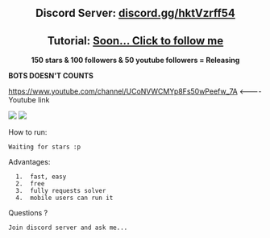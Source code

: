 <h2 align="center">Discord Server: <a href="https://discord.gg/hktVzrff54">discord.gg/hktVzrff54</a></h2>
<h2 align="center">Tutorial: <a href="https://www.youtube.com/channel/UCoNVWCMYp8Fs50wPeefw_7A">Soon... Click to follow me</a></h2>



<p align="center">
<strong>150 stars & 100 followers & 50 youtube followers = Releasing</strong>
  
<strong>BOTS DOESN'T COUNTS</strong>   

https://www.youtube.com/channel/UCoNVWCMYp8Fs50wPeefw_7A <---- Youtube link
</p

<p align="center"> 
<img src="https://cdn.discordapp.com/attachments/1001219604569391258/1001548849883656222/unknown.png"></img>
<img src="https://cdn.discordapp.com/attachments/1001219604569391258/1001548782258884740/unknown.png"></img>
</p

How to run:
```
Waiting for stars :p
```

Advantages:
```
  1.  fast, easy
  2.  free
  3.  fully requests solver
  4.  mobile users can run it
```
Questions ?
```
Join discord server and ask me...
```

